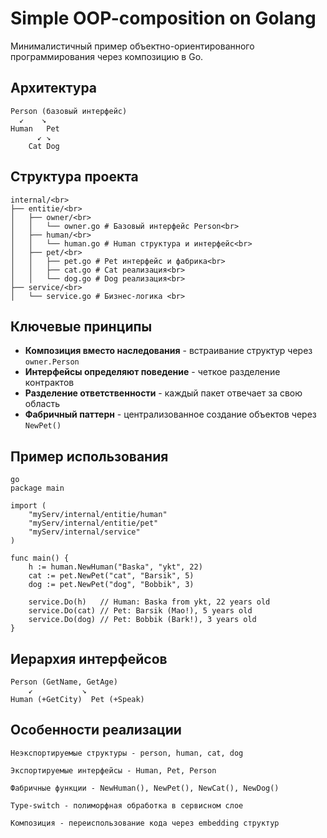 # Simple OOP-composition on Golang

Минималистичный пример объектно-ориентированного программирования через композицию в Go.

## Архитектура
```
Person (базовый интерфейс) 
  ↙    ↘ 
Human   Pet 
      ↙ ↘ 
    Cat Dog
```

## Структура проекта
```
internal/<br>
├── entitie/<br>
│   ├── owner/<br>
│   │   └── owner.go # Базовый интерфейс Person<br>
│   ├── human/<br>
│   │   └── human.go # Human структура и интерфейс<br>
│   ├── pet/<br>
│   │   ├── pet.go # Pet интерфейс и фабрика<br>
│   │   ├── cat.go # Cat реализация<br>
│   │   └── dog.go # Dog реализация<br>
├── service/<br>
│   └── service.go # Бизнес-логика <br>
```
## Ключевые принципы

- **Композиция вместо наследования** - встраивание структур через `owner.Person`
- **Интерфейсы определяют поведение** - четкое разделение контрактов
- **Разделение ответственности** - каждый пакет отвечает за свою область
- **Фабричный паттерн** - централизованное создание объектов через `NewPet()`

## Пример использования

```
go
package main

import (
    "myServ/internal/entitie/human"
    "myServ/internal/entitie/pet"
    "myServ/internal/service"
)

func main() {
    h := human.NewHuman("Baska", "ykt", 22)
    cat := pet.NewPet("cat", "Barsik", 5)
    dog := pet.NewPet("dog", "Bobbik", 3)

    service.Do(h)   // Human: Baska from ykt, 22 years old
    service.Do(cat) // Pet: Barsik (Mao!), 5 years old
    service.Do(dog) // Pet: Bobbik (Bark!), 3 years old
}
```

## Иерархия интерфейсов
```
Person (GetName, GetAge)
    ↙           ↘
Human (+GetCity)  Pet (+Speak)
```

## Особенности реализации

    Неэкспортируемые структуры - person, human, cat, dog

    Экспортируемые интерфейсы - Human, Pet, Person

    Фабричные функции - NewHuman(), NewPet(), NewCat(), NewDog()

    Type-switch - полиморфная обработка в сервисном слое

    Композиция - переиспользование кода через embedding структур